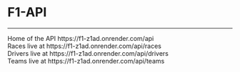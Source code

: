# F1-API
<hr />
Home of the API https://f1-z1ad.onrender.com/api
<br />
Races live at https://f1-z1ad.onrender.com/api/races
<br />
Drivers  live at https://f1-z1ad.onrender.com/api/drivers
<br />
Teams live at https://f1-z1ad.onrender.com/api/teams
